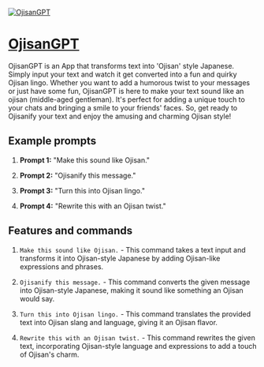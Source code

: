 [![OjisanGPT](null)](https://chat.openai.com/g/g-XZojtv0u3-ojisangpt)

# [OjisanGPT](https://chat.openai.com/g/g-XZojtv0u3-ojisangpt)

OjisanGPT is an App that transforms text into 'Ojisan' style Japanese. Simply input your text and watch it get converted into a fun and quirky Ojisan lingo. Whether you want to add a humorous twist to your messages or just have some fun, OjisanGPT is here to make your text sound like an ojisan (middle-aged gentleman). It's perfect for adding a unique touch to your chats and bringing a smile to your friends' faces. So, get ready to Ojisanify your text and enjoy the amusing and charming Ojisan style!

## Example prompts

1. **Prompt 1:** "Make this sound like Ojisan."

2. **Prompt 2:** "Ojisanify this message."

3. **Prompt 3:** "Turn this into Ojisan lingo."

4. **Prompt 4:** "Rewrite this with an Ojisan twist."

## Features and commands

1. `Make this sound like Ojisan.` - This command takes a text input and transforms it into Ojisan-style Japanese by adding Ojisan-like expressions and phrases.

2. `Ojisanify this message.` - This command converts the given message into Ojisan-style Japanese, making it sound like something an Ojisan would say.

3. `Turn this into Ojisan lingo.` - This command translates the provided text into Ojisan slang and language, giving it an Ojisan flavor.

4. `Rewrite this with an Ojisan twist.` - This command rewrites the given text, incorporating Ojisan-style language and expressions to add a touch of Ojisan's charm.
